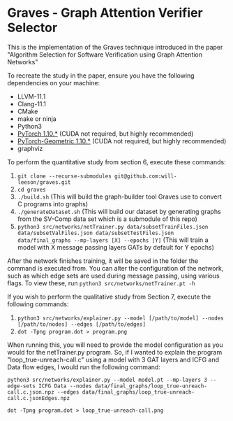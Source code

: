 # Graves - Graph Attention Verifier Selector

This is the implementation of the Graves technique introduced in the paper "Algorithm Selection for Software Verification using Graph
Attention Networks"

To recreate the study in the paper, ensure you have the following dependencies on your machine:

- LLVM-11.1
- Clang-11.1
- CMake
- make or ninja
- Python3
- [PyTorch 1.10.*](https://pytorch.org/) (CUDA not required, but highly recommended)
- [PyTorch-Geometric 1.10.*](https://pytorch-geometric.readthedocs.io/en/latest/notes/installation.html) (CUDA not required, but highly recommended)
- graphviz

To perform the quantitative study from section 6, execute these commands:

1. `git clone --recurse-submodules git@github.com:will-leeson/graves.git`
2. `cd graves`
3. `./build.sh` (This will build the graph-builder tool Graves use to convert C programs into graphs)
4. `./generateDataset.sh` (This will build our dataset by generating graphs from the SV-Comp data set which is a submodule of this repo)
5. `python3 src/networks/netTrainer.py data/subsetTrainFiles.json data/subsetValFiles.json data/subsetTestFiles.json data/final_graphs --mp-layers [X] --epochs [Y]` (This will train a model with X message passing layers GATs by default for Y epochs)

After the network finishes training, it will be saved in the folder the command is executed from.
You can alter the configuration of the network, such as which edge sets are used during message passing, using various flags. To view these, run `python3 src/networks/netTrainer.pt -h`

If you wish to perform the qualitative study from Section 7, execute the following commands:
1. `python3 src/networks/explainer.py --model [/path/to/model] --nodes [/path/to/nodes] --edges [/path/to/edges]`
2. `dot -Tpng program.dot > program.png`

When running this, you will need to provide the model configuration as you would for the netTrainer.py program. So, if I wanted to explain the program "loop_true-unreach-call.c" using a model with 3 GAT layers and ICFG and Data flow edges,  I would run the following command:

`python3 src/networks/explainer.py --model model.pt --mp-layers 3 --edge-sets ICFG Data --nodes data/final_graphs/loop_true-unreach-call.c.json.npz --edges data/final_graphs/loop_true-unreach-call.c.jsonEdges.npz`

`dot -Tpng program.dot > loop_true-unreach-call.png`